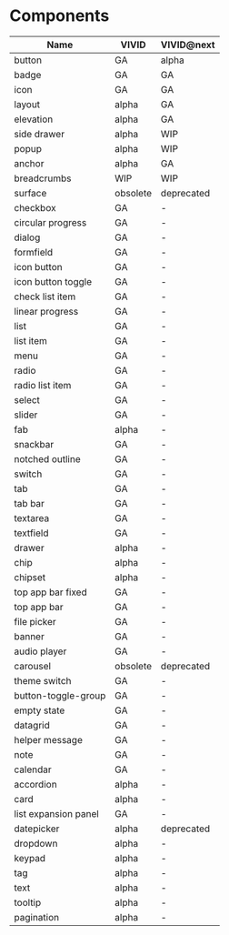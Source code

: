 # Components

<!-- Statuses can be GA | alpha | WIP | backlog | deprecated | obsolete -->

| Name                 | VIVID           | VIVID@next |
| -------------------- | --------------- | ---------- |
| button               |       GA        |     alpha     |
| badge                |       GA        |     GA     |
| icon                 |       GA        |     GA     |
| layout               |      alpha      |     GA     |
| elevation            |      alpha      |     GA     |
| side drawer          |      alpha      |     WIP    |
| popup                |      alpha      |     WIP    |
| anchor               |      alpha      |     GA     |
| breadcrumbs          |       WIP       |     WIP    |
| surface              |    obsolete     | deprecated |
| checkbox             |       GA        | -          |
| circular progress    |       GA        | -          |
| dialog               |       GA        | -          |
| formfield            |       GA        | -          |
| icon button          |       GA        | -          |
| icon button toggle   |       GA        | -          |
| check list item      |       GA        | -          |
| linear progress      |       GA        | -          |
| list                 |       GA        | -          |
| list item            |       GA        | -          |
| menu                 |       GA        | -          |
| radio                |       GA        | -          |
| radio list item      |       GA        | -          |
| select               |       GA        | -          |
| slider               |       GA        | -          |
| fab                  |      alpha      | -          |
| snackbar             |       GA        | -          |
| notched outline      |       GA        | -          |
| switch               |       GA        | -          |
| tab                  |       GA        | -          |
| tab bar              |       GA        | -          |
| textarea             |       GA        | -          |
| textfield            |       GA        | -          |
| drawer               |      alpha      | -          |
| chip                 |      alpha      | -          |
| chipset              |      alpha      | -          |
| top app bar fixed    |       GA        | -          |
| top app bar          |       GA        | -          |
| file picker          |       GA        | -          |
| banner               |       GA        | -          |
| audio player         |       GA        | -          |
| carousel             |    obsolete     | deprecated |
| theme switch         |       GA        | -          |
| button-toggle-group  |       GA        | -          |
| empty state          |       GA        | -          |
| datagrid             |       GA        | -          |
| helper message       |       GA        | -          |
| note                 |       GA        | -          |
| calendar             |       GA        | -          |
| accordion            |      alpha      | -          |
| card                 |      alpha      | -          |
| list expansion panel |       GA        | -          |
| datepicker           |      alpha      | deprecated |
| dropdown             |      alpha      | -          |
| keypad               |      alpha      | -          |
| tag                  |      alpha      | -          |
| text                 |      alpha      | -          |
| tooltip              |      alpha      | -          |
| pagination           |      alpha      | -          |

